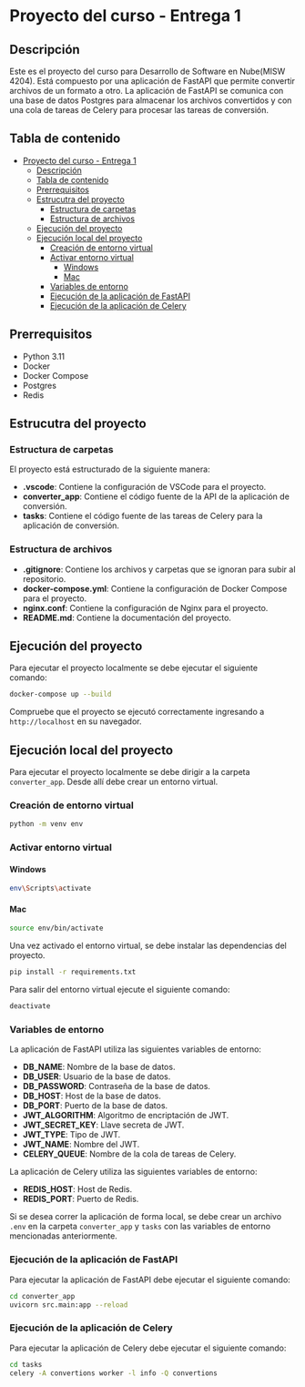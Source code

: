 # Proyecto del curso - Entrega 1

## Descripción

Este es el proyecto del curso para Desarrollo de Software en Nube(MISW 4204). Está compuesto por una aplicación de FastAPI que permite convertir archivos de un formato a otro. La aplicación de FastAPI se comunica con una base de datos Postgres para almacenar los archivos convertidos y con una cola de tareas de Celery para procesar las tareas de conversión.

## Tabla de contenido

- [Proyecto del curso - Entrega 1](#proyecto-del-curso---entrega-1)
  - [Descripción](#descripción)
  - [Tabla de contenido](#tabla-de-contenido)
  - [Prerrequisitos](#prerrequisitos)
  - [Estrucutra del proyecto](#estrucutra-del-proyecto)
    - [Estructura de carpetas](#estructura-de-carpetas)
    - [Estructura de archivos](#estructura-de-archivos)
  - [Ejecución del proyecto](#ejecución-del-proyecto)
  - [Ejecución local del proyecto](#ejecución-local-del-proyecto)
    - [Creación de entorno virtual](#creación-de-entorno-virtual)
    - [Activar entorno virtual](#activar-entorno-virtual)
      - [Windows](#windows)
      - [Mac](#mac)
    - [Variables de entorno](#variables-de-entorno)
    - [Ejecución de la aplicación de FastAPI](#ejecución-de-la-aplicación-de-fastapi)
    - [Ejecución de la aplicación de Celery](#ejecución-de-la-aplicación-de-celery)

## Prerrequisitos

- Python 3.11
- Docker
- Docker Compose
- Postgres
- Redis

## Estrucutra del proyecto

### Estructura de carpetas

El proyecto está estructurado de la siguiente manera:

- **.vscode**: Contiene la configuración de VSCode para el proyecto.
- **converter_app**: Contiene el código fuente de la API de la aplicación de conversión.
- **tasks**: Contiene el código fuente de las tareas de Celery para la aplicación de conversión.

### Estructura de archivos

- **.gitignore**: Contiene los archivos y carpetas que se ignoran para subir al repositorio.
- **docker-compose.yml**: Contiene la configuración de Docker Compose para el proyecto.
- **nginx.conf**: Contiene la configuración de Nginx para el proyecto.
- **README.md**: Contiene la documentación del proyecto.

## Ejecución del proyecto

Para ejecutar el proyecto localmente se debe ejecutar el siguiente comando:

```bash
docker-compose up --build
```

Compruebe que el proyecto se ejecutó correctamente ingresando a `http://localhost` en su navegador.

## Ejecución local del proyecto

Para ejecutar el proyecto localmente se debe dirigir a la carpeta `converter_app`. Desde allí debe crear un entorno virtual.

### Creación de entorno virtual

```bash
python -m venv env
```

### Activar entorno virtual

#### Windows

```bash
env\Scripts\activate
```

#### Mac

```bash
source env/bin/activate
```

Una vez activado el entorno virtual, se debe instalar las dependencias del proyecto.

```bash
pip install -r requirements.txt
```

Para salir del entorno virtual ejecute el siguiente comando:

```bash
deactivate
```

### Variables de entorno

La aplicación de FastAPI utiliza las siguientes variables de entorno:

- **DB_NAME**: Nombre de la base de datos.
- **DB_USER**: Usuario de la base de datos.
- **DB_PASSWORD**: Contraseña de la base de datos.
- **DB_HOST**: Host de la base de datos.
- **DB_PORT**: Puerto de la base de datos.
- **JWT_ALGORITHM**: Algoritmo de encriptación de JWT.
- **JWT_SECRET_KEY**: Llave secreta de JWT.
- **JWT_TYPE**: Tipo de JWT.
- **JWT_NAME**: Nombre del JWT.
- **CELERY_QUEUE**: Nombre de la cola de tareas de Celery.

La aplicación de Celery utiliza las siguientes variables de entorno:

- **REDIS_HOST**: Host de Redis.
- **REDIS_PORT**: Puerto de Redis.

Si se desea correr la aplicación de forma local, se debe crear un archivo `.env` en la carpeta `converter_app` y `tasks` con las variables de entorno mencionadas anteriormente.

### Ejecución de la aplicación de FastAPI

Para ejecutar la aplicación de FastAPI debe ejecutar el siguiente comando:

```bash
cd converter_app
uvicorn src.main:app --reload
```

### Ejecución de la aplicación de Celery

Para ejecutar la aplicación de Celery debe ejecutar el siguiente comando:

```bash
cd tasks
celery -A convertions worker -l info -Q convertions
```

